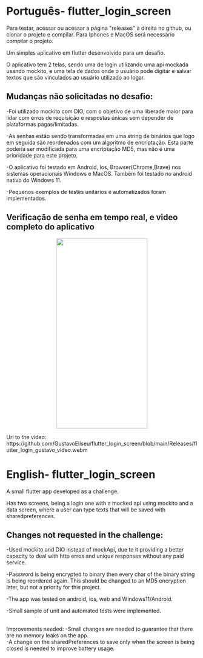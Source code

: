 # Português- flutter_login_screen <br>

Para testar, acessar ou acessar a página "releases" à direita no github, ou clonar o projeto e compilar. 
Para Iphones e MacOS será necessário compilar o projeto.
  
Um simples aplicativo em flutter desenvolvido para um desafio.

O aplicativo tem 2 telas, sendo uma de login utilizando uma api mockada usando mockito, e uma tela de dados onde o usuário pode digitar e salvar textos que são vinculados ao usuário utilizado ao logar.

## Mudanças não solicitadas no desafio:<br>

  -Foi utilizado mockito com DIO, com o objetivo de uma liberade maior para lidar com erros de requisição e respostas únicas sem depender de plataformas pagas/limitadas.<br>
  
  -As senhas estão sendo transformadas em uma string de binários que logo em seguida são reordenados com um algoritmo de encriptação. Esta parte poderia ser modificada para uma encriptação MD5, mas não é uma prioridade para este projeto.<br>
  
  -O aplicativo foi testado em Android, Ios, Browser(Chrome,Brave) nos sistemas operacionais Windows e MacOS. Também foi testado no android nativo do Windows 11.<br>
  
  -Pequenos exemplos de testes unitários e automatizados foram implementados.<br>

## Verificação de senha em tempo real, e video completo do aplicativo


<p align="center">
<img src="https://github.com/GustavoEliseu/flutter_login_screen/blob/main/Releases/flutter_login_gustavo_video.gif" width="240" height="500"/>
</p>
Url to the video: https://github.com/GustavoEliseu/flutter_login_screen/blob/main/Releases/flutter_login_gustavo_video.webm

# English- flutter_login_screen

A small flutter app developed as a challenge.

Has two screens, being a login one with a mocked api using mockito and a data screen, where a user can type texts that will be saved with sharedpreferences.

## Changes not requested in the challenge:<br>

  -Used mockito and DIO instead of mockApi, due to it providing a better capacity to deal with http erros and unique responses without any paid service.<br>

  -Password is being encrypted to binary then every char of the binary string is being reordered again. This should be changed to an MD5 encryption later, but not a priority for this project.<br>

  -The app was tested on android, ios, web and Windows11/Android.<br>

  -Small sample of unit and automated tests were implemented.<br>

<br>
Improvements needed: 
-Small changes are needed to guarantee that there are no memory leaks on the app. <br>
-A change on the sharedPreferences to save only when the screen is being closed is needed to improve battery usage.<br>
